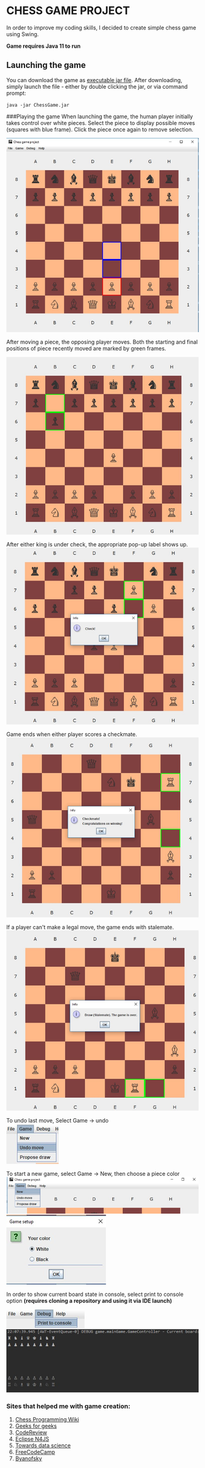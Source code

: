 # CHESS GAME PROJECT

In order to improve my coding skills, I decided to create simple chess game using Swing.

**Game requires Java 11 to run**

## Launching the game
You can download the game as [executable jar file](https://github.com/MariuszBolek/ChessGame/blob/master/res/ChessGame.jar). 
After downloading, simply launch the file - either by double clicking the jar, or via command prompt:
````
java -jar ChessGame.jar
````

###Playing the game
When launching the game, the human player initially takes control over white pieces. Select the piece to display 
possible moves (squares with blue frame). Click the piece once again to remove selection.<br/>

![moving](res/moving.jpg)

After moving a piece, the opposing player moves. Both the starting and final positions of piece recently moved
are marked by green frames.<br/>

![opponentMoving](res/opponentMoving.jpg)

After either king is under check, the appropriate pop-up label shows up.<br/>
![check](res/check.jpg)

Game ends when either player scores a checkmate. <br/>
![checkmate](res/checkmate.jpg)

If a player can't make a legal move, the game ends with stalemate. <br/>
![stalemate](res/stalemate.jpg)

To undo last move, Select Game -> undo <br/>
![undo](res/undo.jpg)

To start a new game, select Game -> New, then choose a piece color <br/>
![newGame](res/newGame.jpg)<br/>
![setup](res/setup.jpg) <br/>

In order to show current board state in console, select print to console option **(requires cloning a repository and using it 
via IDE launch)**

![debug](res/print.jpg) <br/>
![debug](res/debug.jpg)


### Sites that helped me with game creation:

 1. [Chess Programming Wiki](https://www.chessprogramming.org/Main_Page)
 2. [Geeks for geeks](https://www.geeksforgeeks.org/design-a-chess-game/)
 3. [CodeReview](https://codereview.stackexchange.com/questions/71790/design-a-chess-game-using-object-oriented-principles)
 4. [Eclipse N4JS](https://www.eclipse.org/n4js/userguides/n4js-tutorial-chess/n4js-tutorial-chess.html)
 5. [Towards data science](https://towardsdatascience.com/implementing-a-chess-engine-from-scratch-be38cbdae91?source=friends_link&sk=ebc15d3d963f1e61ca1bfe7961afdcad)
 6. [FreeCodeCamp](freecodecamp.org/news/simple-chess-ai-step-by-step-1d55a9266977/)
 7. [Byanofsky](https://byanofsky.com/2017/07/06/building-a-simple-chess-ai/)